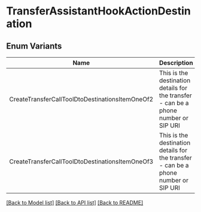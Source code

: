 # TransferAssistantHookActionDestination

## Enum Variants

| Name | Description |
|---- | -----|
| CreateTransferCallToolDtoDestinationsItemOneOf2 | This is the destination details for the transfer - can be a phone number or SIP URI |
| CreateTransferCallToolDtoDestinationsItemOneOf3 | This is the destination details for the transfer - can be a phone number or SIP URI |

[[Back to Model list]](../README.md#documentation-for-models) [[Back to API list]](../README.md#documentation-for-api-endpoints) [[Back to README]](../README.md)


